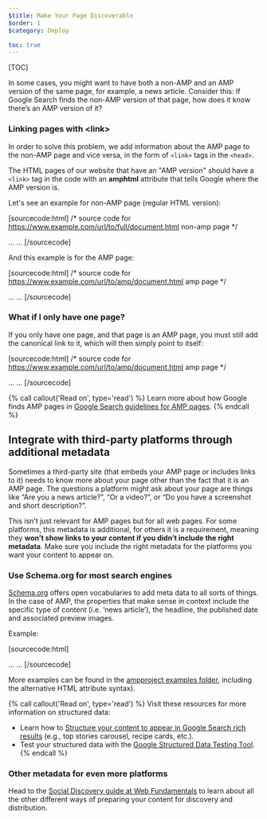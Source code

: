 ```yaml
---
$title: Make Your Page Discoverable
$order: 1
$category: Deploy

toc: true
---
```

[TOC]


In some cases, you might want to have both a non-AMP and an AMP version of the same page, for example, a news article. 
Consider this: If Google Search finds the non-AMP version of that page, how does it know there’s an AMP version of it?

### Linking pages with &lt;link&gt;

In order to solve this problem, we add information about the AMP page to the non-AMP page and vice versa, in the form of `<link>` tags in the `<head>`.

The HTML pages of our website that have an "AMP version" should have a `<link>` tag in the code with an **amphtml** attribute that tells Google where the AMP version is.

Let's see an example for non-AMP page (regular HTML version):

[sourcecode:html]
/* source code for https://www.example.com/url/to/full/document.html non-amp page */
<!doctype html>
<html lang="en">
  <head>
    ...
    <link rel="amphtml" href="https://www.example.com/url/to/amp/document.html">
    ...
  </head>
[/sourcecode]

And this example is for the AMP page:

[sourcecode:html]
/* source code for https://www.example.com/url/to/amp/document.html amp page */
<!doctype html>
<html amp lang="en">
  <head>
    ...
    <link rel="canonical" href="https://www.example.com/url/to/full/document.html">
    ...
  </head>
[/sourcecode]

### What if I only have one page?

If you only have one page, and that page is an AMP page, you must still add the canonical link to it, which will then simply point to itself:

[sourcecode:html]
/* source code for https://www.example.com/url/to/amp/document.html amp page */
<!doctype html>
<html amp lang="en">
  <head>
    ...
    <link rel="canonical" href="https://www.example.com/url/to/amp/document.html">
    ...
  </head>
[/sourcecode]

{% call callout('Read on', type='read') %}
Learn more about how Google finds AMP pages in [Google Search guidelines for AMP pages](https://support.google.com/webmasters/answer/6340290).
{% endcall %}

## Integrate with third-party platforms through additional metadata

Sometimes a third-party site (that embeds your AMP page or includes links to it) needs to know more about your page other than the fact that it is an AMP page. The questions a platform might ask about your page are things like “Are you a news article?”, “Or a video?”, or “Do you have a screenshot and short description?”.

This isn’t just relevant for AMP pages but for all web pages. For some platforms, this metadata is additional, for others it is a requirement, meaning they **won’t show links to your content if you didn’t include the right metadata**. Make sure you include the right metadata for the platforms you want your content to appear on.

### Use Schema.org for most search engines

[Schema.org](http://schema.org/) offers open vocabularies to add meta data to all sorts of things. In the case of AMP, the properties that make sense in context include the specific type of content (i.e. ‘news article’), the headline, the published date and associated preview images.

Example:

[sourcecode:html]
<!doctype html>
<html amp lang="en">
  <head>
    ...
<script type="application/ld+json">
  {
    "@context": "http://schema.org",
    "@type": "NewsArticle",
    "mainEntityOfPage": "http://cdn.ampproject.org/article-metadata.html",
    "headline": "Lorem Ipsum",
    "datePublished": "1907-05-05T12:02:41Z",
    "dateModified": "1907-05-05T12:02:41Z",
    "description": "The Catiline Orations continue to beguile engineers and designers alike -- but can it stand the test of time?",
    "author": {
      "@type": "Person",
      "name": "Jordan M Adler"
    },
    "publisher": {
      "@type": "Organization",
      "name": "Google",
      "logo": {
        "@type": "ImageObject",
        "url": "http://cdn.ampproject.org/logo.jpg",
        "width": 600,
        "height": 60
      }
    },
    "image": {
      "@type": "ImageObject",
      "url": "http://cdn.ampproject.org/leader.jpg",
      "height": 2000,
      "width": 800
    }
  }
</script>
    ...
  </head>
[/sourcecode]

More examples can be found in the [ampproject examples folder](https://github.com/ampproject/amphtml/tree/master/examples/metadata-examples), including the alternative HTML attribute syntax).

{% call callout('Read on', type='read') %} Visit these resources for more information on structured data:

* Learn how to [Structure your content to appear in Google Search rich results](https://developers.google.com/search/docs/guides/mark-up-content) (e.g., top stories carousel, recipe cards, etc.).
* Test your structured data with the [Google Structured Data Testing Tool](https://developers.google.com/structured-data/testing-tool/).
{% endcall %}

### Other metadata for even more platforms

Head to the [Social Discovery guide at Web Fundamentals](https://developers.google.com/web/fundamentals/discovery-and-monetization/social-discovery/) to learn about all the other different ways of preparing your content for discovery and distribution.
